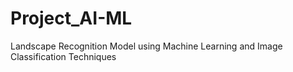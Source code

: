 # Project_AI-ML
Landscape Recognition Model using Machine Learning and Image Classification Techniques
